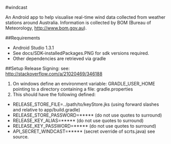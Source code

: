 #windcast

An Android app to help visualise real-time wind data collected from weather stations around
Australia. Information is collected by BOM (Bureau of Meteorology, http://www.bom.gov.au).


##Requirements

* Android Studio 1.3.1
* See docs/SDK-installedPackages.PNG for sdk versions required.
* Other dependencies are retrieved via gradle

##Setup Release Signing:
see: http://stackoverflow.com/a/21020469/346188

1. On windows define an environment variable: GRADLE_USER_HOME pointing to a directory
   containing a file: gradle.properties
2. This should have the following defined:
  - RELEASE_STORE_FILE=../path/to/keyStore.jks (using forward slashes and relative to app/build.gradle)
  - RELEASE_STORE_PASSWORD=***** (do not use quotes to surround)
  - RELEASE_KEY_ALIAS=***** (do not use quotes to surround)
  - RELEASE_KEY_PASSWORD=***** (do not use quotes to surround)
  - API_SECRET_WINDCAST=***** (secret override of scrts.java) see source.
